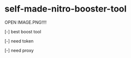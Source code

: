 # self-made-nitro-booster-tool

OPEN IMAGE.PNG!!!!

[-] best boost tool

[-] need token

[-] need proxy

